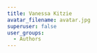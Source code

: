 ```yaml
---
title: Vanessa Kitzie
avatar_filename: avatar.jpg
superuser: false
user_groups:
  - Authors
---
```

